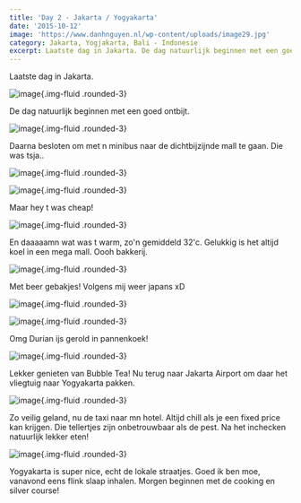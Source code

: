 ```yaml
---
title: 'Day 2 - Jakarta / Yogyakarta'
date: '2015-10-12'
image: 'https://www.danhnguyen.nl/wp-content/uploads/image29.jpg'
category: Jakarta, Yogjakarta, Bali - Indonesie
excerpt: Laatste dag in Jakarta. De dag natuurlijk beginnen met een goed ontbijt...
---
```


Laatste dag in Jakarta.

![image](https://www.danhnguyen.nl/wp-content/uploads/image28-1024x576.jpg){.img-fluid .rounded-3}

De dag natuurlijk beginnen met een goed ontbijt.

![image](https://www.danhnguyen.nl/wp-content/uploads/image15-1024x576.jpg){.img-fluid .rounded-3}

Daarna besloten om met n minibus naar de dichtbijzijnde mall te gaan.
Die was tsja..

![image](https://www.danhnguyen.nl/wp-content/uploads/image16-1024x576.jpg){.img-fluid .rounded-3}

![image](https://www.danhnguyen.nl/wp-content/uploads/image21-1024x576.jpg){.img-fluid .rounded-3}

Maar hey t was cheap!

![image](https://www.danhnguyen.nl/wp-content/uploads/image22-1024x576.jpg){.img-fluid .rounded-3}

En daaaaamn wat was t warm, zo'n gemiddeld 32'c. Gelukkig is het altijd koel in een mega mall.
Oooh bakkerij.

![image](https://www.danhnguyen.nl/wp-content/uploads/image19-1024x576.jpg){.img-fluid .rounded-3}

Met beer gebakjes! Volgens mij weer japans xD

![image](https://www.danhnguyen.nl/wp-content/uploads/image18-1024x576.jpg){.img-fluid .rounded-3}

![image](https://www.danhnguyen.nl/wp-content/uploads/image27-1024x576.jpg){.img-fluid .rounded-3}

Omg Durian ijs gerold in pannenkoek!

![image](https://www.danhnguyen.nl/wp-content/uploads/image29-1024x576.jpg){.img-fluid .rounded-3}

Lekker genieten van Bubble Tea! Nu terug naar Jakarta Airport om daar het vliegtuig naar Yogyakarta pakken.

![image](https://www.danhnguyen.nl/wp-content/uploads/image26-1024x576.jpg){.img-fluid .rounded-3}

Zo veilig geland, nu de taxi naar mn hotel. Altijd chill als je een fixed price kan krijgen. Die tellertjes zijn onbetrouwbaar als de pest. Na het inchecken natuurlijk lekker eten!

![image](https://www.danhnguyen.nl/wp-content/uploads/image20-1024x576.jpg){.img-fluid .rounded-3}

Yogyakarta is super nice, echt de lokale straatjes.
Goed ik ben moe, vanavond eens flink slaap inhalen. Morgen beginnen met de cooking en silver course!
